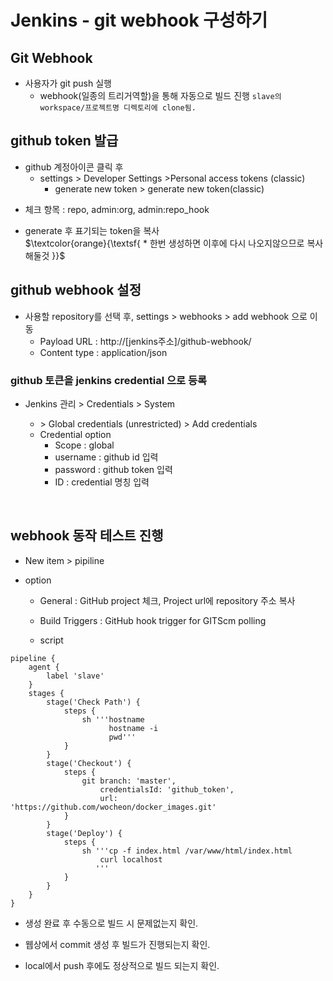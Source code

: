 # Jenkins - git webhook 구성하기

## Git Webhook
* 사용자가 git push 실행
	- webhook(일종의 트리거역할)을 통해 자동으로 빌드 진행 
	`slave의 workspace/프로젝트명 디렉토리에 clone됨.`

## github token 발급 
* github 계정아이콘 클릭 후
	- settings > Developer Settings >Personal access tokens (classic)
		-  generate new token > generate new token(classic)
						
- 체크 항목 : repo, admin:org, admin:repo_hook
	
- generate 후 표기되는 token을 복사 <br>
$\textcolor{orange}{\textsf{ * 한번 생성하면 이후에 다시 나오지않으므로 복사해둘것 }}$ 
	

## github webhook 설정 
- 사용할 repository를 선택 후, settings > webhooks > add webhook 으로 이동 
	- Payload URL : http://[jenkins주소]/github-webhook/
	- Content type : application/json

### github 토큰을 jenkins credential 으로 등록 
- Jenkins 관리 > Credentials > System <br>
	- \> Global credentials (unrestricted) > Add credentials 
	
	* Credential option
		- Scope : global 
		- username : github id 입력 
		- password : github token 입력
		- ID : credential 명칭 입력 
<br>
	
## webhook 동작 테스트 진행
* New item > pipiline
		
* option
	- General : GitHub project 체크, Project url에 repository 주소 복사 
	- Build Triggers : GitHub hook trigger for GITScm polling
	
	- script 
```phython
pipeline {
	agent {
		label 'slave'    
	}
	stages {
		stage('Check Path') {
			steps {
				sh '''hostname 
					  hostname -i 
					  pwd'''
			}
		}
		stage('Checkout') {
			steps {
				git branch: 'master',
					credentialsId: 'github_token',
					url: 'https://github.com/wocheon/docker_images.git'
			}
		}
		stage('Deploy') {
			steps {
				sh '''cp -f index.html /var/www/html/index.html
					curl localhost
				   '''
			}
		}
	}
}
```


- 생성 완료 후 수동으로 빌드 시 문제없는지 확인.
	
- 웹상에서 commit 생성 후 빌드가 진행되는지 확인.
- local에서 push 후에도 정상적으로 빌드 되는지 확인.
